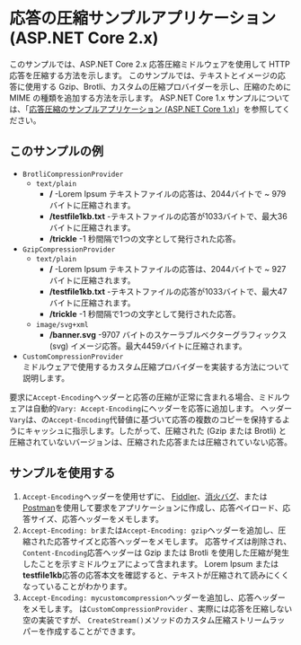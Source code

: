 # <a name="response-compression-sample-application-aspnet-core-2x"></a>応答の圧縮サンプルアプリケーション (ASP.NET Core 2.x)

このサンプルでは、ASP.NET Core 2.x 応答圧縮ミドルウェアを使用して HTTP 応答を圧縮する方法を示します。 このサンプルでは、テキストとイメージの応答に使用する Gzip、Brotli、カスタムの圧縮プロバイダーを示し、圧縮のために MIME の種類を追加する方法を示します。 ASP.NET Core 1.x サンプルについては、「[応答圧縮のサンプルアプリケーション (ASP.NET Core 1.x)](https://github.com/aspnet/AspNetCore.Docs/tree/master/aspnetcore/performance/response-compression/samples/1.x)」を参照してください。

## <a name="examples-in-this-sample"></a>このサンプルの例

* `BrotliCompressionProvider`
  * `text/plain`
    * **/** -Lorem Ipsum テキストファイルの応答は、2044バイトで ~ 979 バイトに圧縮されます。
    * **/testfile1kb.txt** -テキストファイルの応答が1033バイトで、最大36バイトに圧縮されます。
    * **/trickle** -1 秒間隔で1つの文字として発行された応答。
* `GzipCompressionProvider`
  * `text/plain`
    * **/** -Lorem Ipsum テキストファイルの応答は、2044バイトで ~ 927 バイトに圧縮されます。
    * **/testfile1kb.txt** -テキストファイルの応答が1033バイトで、最大47バイトに圧縮されます。
    * **/trickle** -1 秒間隔で1つの文字として発行された応答。
  * `image/svg+xml`
    * **/banner.svg** -9707 バイトのスケーラブルベクターグラフィックス (svg) イメージ応答。最大4459バイトに圧縮されます。
* `CustomCompressionProvider`<br>ミドルウェアで使用するカスタム圧縮プロバイダーを実装する方法について説明します。

要求に`Accept-Encoding`ヘッダーと応答の圧縮が正常に含まれる場合、ミドルウェアは自動的`Vary: Accept-Encoding`にヘッダーを応答に追加します。 ヘッダー `Vary`は、の`Accept-Encoding`代替値に基づいて応答の複数のコピーを保持するようにキャッシュに指示します。したがって、圧縮された (Gzip または Brotli) と圧縮されていないバージョンは、圧縮された応答または圧縮されていない応答。

## <a name="use-the-sample"></a>サンプルを使用する

1. `Accept-Encoding`ヘッダーを使用せずに、 [Fiddler](https://www.telerik.com/fiddler)、[消火バグ](https://getfirebug.com/)、または[Postman](https://www.getpostman.com/)を使用して要求をアプリケーションに作成し、応答ペイロード、応答サイズ、応答ヘッダーをメモします。
1. `Accept-Encoding: br`または`Accept-Encoding: gzip`ヘッダーを追加し、圧縮された応答サイズと応答ヘッダーをメモします。 応答サイズは削除され、 `Content-Encoding`応答ヘッダーは Gzip または Brotli を使用した圧縮が発生したことを示すミドルウェアによって含まれます。 Lorem Ipsum または**testfile1kb**応答の応答本文を確認すると、テキストが圧縮されて読みにくくなっていることがわかります。
1. `Accept-Encoding: mycustomcompression`ヘッダーを追加し、応答ヘッダーをメモします。 は`CustomCompressionProvider` 、実際には応答を圧縮しない空の実装ですが、 `CreateStream()`メソッドのカスタム圧縮ストリームラッパーを作成することができます。
